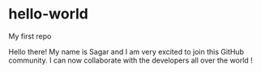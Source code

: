 # hello-world
My first repo

Hello there! My name is Sagar and I am very excited to join this GitHub community. 
I can now collaborate with the developers all over the world !
